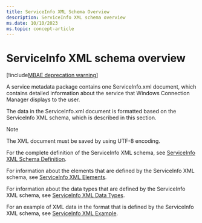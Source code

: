 ```yaml
---
title: ServiceInfo XML Schema Overview
description: ServiceInfo XML schema overview
ms.date: 10/10/2023
ms.topic: concept-article
---
```


# ServiceInfo XML schema overview

[!include[MBAE deprecation warning](../includes/mbae-deprecation-warning.md)]

A service metadata package contains one ServiceInfo.xml document, which contains detailed information about the service that Windows Connection Manager displays to the user.

The data in the ServiceInfo.xml document is formatted based on the ServiceInfo XML schema, which is described in this section.

> [!NOTE]
> The XML document must be saved by using UTF-8 encoding.

For the complete definition of the ServiceInfo XML schema, see [ServiceInfo XML Schema Definition](serviceinfo-xml-schema-definition.md).

For information about the elements that are defined by the ServiceInfo XML schema, see [ServiceInfo XML Elements](serviceinfo-xml-elements.md).

For information about the data types that are defined by the ServiceInfo XML schema, see [ServiceInfo XML Data Types](guidtype-serviceinfo.md).

For an example of XML data in the format that is defined by the ServiceInfo XML schema, see [ServiceInfo XML Example](serviceinfo-xml-example.md).
